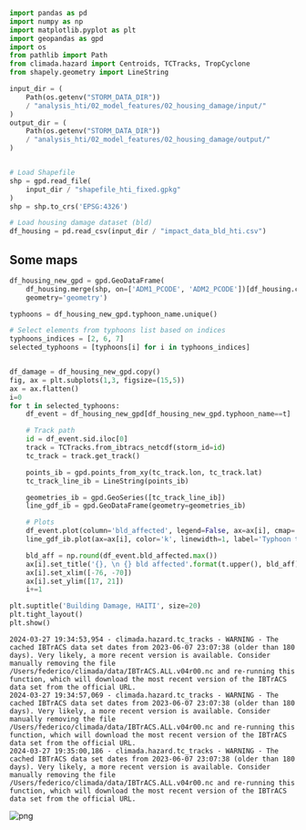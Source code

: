 ```python
import pandas as pd
import numpy as np
import matplotlib.pyplot as plt
import geopandas as gpd
import os
from pathlib import Path
from climada.hazard import Centroids, TCTracks, TropCyclone
from shapely.geometry import LineString
```


```python
input_dir = (
    Path(os.getenv("STORM_DATA_DIR"))
    / "analysis_hti/02_model_features/02_housing_damage/input/"
)
output_dir = (
    Path(os.getenv("STORM_DATA_DIR"))
    / "analysis_hti/02_model_features/02_housing_damage/output/"
)


# Load Shapefile
shp = gpd.read_file(
    input_dir / "shapefile_hti_fixed.gpkg"
)
shp = shp.to_crs('EPSG:4326')

# Load housing damage dataset (bld)
df_housing = pd.read_csv(input_dir / "impact_data_bld_hti.csv")
```

## Some maps


```python
df_housing_new_gpd = gpd.GeoDataFrame(
    df_housing.merge(shp, on=['ADM1_PCODE', 'ADM2_PCODE'])[df_housing.columns.to_list() + ['geometry']],
    geometry='geometry')
```


```python
typhoons = df_housing_new_gpd.typhoon_name.unique()

# Select elements from typhoons list based on indices
typhoons_indices = [2, 6, 7]
selected_typhoons = [typhoons[i] for i in typhoons_indices]


df_damage = df_housing_new_gpd.copy()
fig, ax = plt.subplots(1,3, figsize=(15,5))
ax = ax.flatten()
i=0
for t in selected_typhoons:
    df_event = df_housing_new_gpd[df_housing_new_gpd.typhoon_name==t]

    # Track path
    id = df_event.sid.iloc[0]
    track = TCTracks.from_ibtracs_netcdf(storm_id=id)
    tc_track = track.get_track()

    points_ib = gpd.points_from_xy(tc_track.lon, tc_track.lat)
    tc_track_line_ib = LineString(points_ib)

    geometries_ib = gpd.GeoSeries([tc_track_line_ib])
    line_gdf_ib = gpd.GeoDataFrame(geometry=geometries_ib)

    # Plots
    df_event.plot(column='bld_affected', legend=False, ax=ax[i], cmap='Reds')
    line_gdf_ib.plot(ax=ax[i], color='k', linewidth=1, label='Typhoon track')  # Plot the LineString in black

    bld_aff = np.round(df_event.bld_affected.max())
    ax[i].set_title('{}, \n {} bld affected'.format(t.upper(), bld_aff))
    ax[i].set_xlim([-76, -70])
    ax[i].set_ylim([17, 21])
    i+=1

plt.suptitle('Building Damage, HAITI', size=20)
plt.tight_layout()
plt.show()
```

    2024-03-27 19:34:53,954 - climada.hazard.tc_tracks - WARNING - The cached IBTrACS data set dates from 2023-06-07 23:07:38 (older than 180 days). Very likely, a more recent version is available. Consider manually removing the file /Users/federico/climada/data/IBTrACS.ALL.v04r00.nc and re-running this function, which will download the most recent version of the IBTrACS data set from the official URL.
    2024-03-27 19:34:57,069 - climada.hazard.tc_tracks - WARNING - The cached IBTrACS data set dates from 2023-06-07 23:07:38 (older than 180 days). Very likely, a more recent version is available. Consider manually removing the file /Users/federico/climada/data/IBTrACS.ALL.v04r00.nc and re-running this function, which will download the most recent version of the IBTrACS data set from the official URL.
    2024-03-27 19:35:00,186 - climada.hazard.tc_tracks - WARNING - The cached IBTrACS data set dates from 2023-06-07 23:07:38 (older than 180 days). Very likely, a more recent version is available. Consider manually removing the file /Users/federico/climada/data/IBTrACS.ALL.v04r00.nc and re-running this function, which will download the most recent version of the IBTrACS data set from the official URL.




![png](00.2_damage_data_exploration_buildings_files/00.2_damage_data_exploration_buildings_4_1.png)

